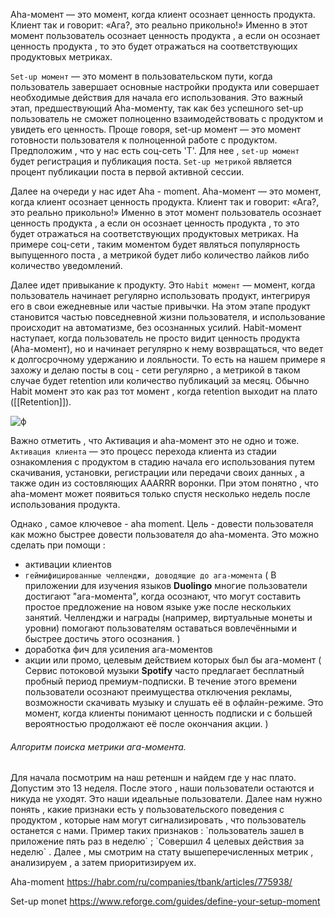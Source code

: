 Aha-момент — это момент, когда клиент осознает ценность продукта. Клиент так и говорит: «Ага?, это реально прикольно!» Именно в этот момент пользователь осознает ценность продукта , а если он осознает ценность продукта , то это будет отражаться на соответствующих продуктовых метриках. 

`Set-up момент` — это момент в пользовательском пути, когда пользователь завершает основные настройки продукта или совершает необходимые действия для начала его использования. Это важный этап, предшествующий Aha-моменту, так как без успешного set-up пользователь не сможет полноценно взаимодействовать с продуктом и увидеть его ценность. Проще говоря, set-up момент — это момент готовности пользователя к полноценной работе с продуктом.  Предположим , что у нас есть соц-сеть 'Т'. Для нее , `set-up момент` будет регистрация и публикация поста. `Set-up метрикой` является процент публикации поста в первой активной сессии. 

Далее на очереди у нас идет Aha - moment. Aha-момент — это момент, когда клиент осознает ценность продукта. Клиент так и говорит: «Ага?, это реально прикольно!» Именно в этот момент пользователь осознает ценность продукта , а если он осознает ценность продукта , то это будет отражаться на соответствующих продуктовых метриках. На примере соц-сети , таким моментом будет являться популярность выпущенного поста , а метрикой будет либо количество лайков либо количество уведомлений. 

Далее идет привыкание к продукту. Это `Habit момент` —  момент, когда пользователь начинает регулярно использовать продукт, интегрируя его в свои ежедневные или частые привычки. На этом этапе продукт становится частью повседневной жизни пользователя, и использование происходит на автоматизме, без осознанных усилий. Habit-момент наступает, когда пользователь не просто видит ценность продукта (Aha-момент), но и начинает регулярно к нему возвращаться, что ведет к долгосрочному удержанию и лояльности. То есть на нашем примере я захожу и делаю посты в соц - сети регулярно , а метрикой в таком случае будет retention или количество публикаций за месяц. Обычно Habit момент это как раз тот момент , когда retention выходит на плато ([[Retention]]). 

![ф](https://github.com/user-attachments/assets/4181a54d-4f3f-48de-b6d5-e4d6c54b1b8a)

Важно отметить , что Активация и aha-момент это не одно и тоже. 
`Активация клиента` — это процесс перехода клиента из стадии ознакомления с продуктом в стадию начала его использования путем скачивания, установки, регистрации или передачи своих данных , а также один из состовляющих AAARRR воронки. При этом понятно , что aha-момент может появиться только спустя несколько недель после использования продукта. 

Однако ,  самое ключевое - aha moment. Цель - довести пользователя как можно быстрее довести пользователя до aha-момента.  Это можно сделать при помощи :
- активации клиентов 
- `геймифицированные челленджи, доводящие до ага-момента` ( В приложении для изучения языков **Duolingo** многие пользователи достигают "ага-момента", когда осознают, что могут составить простое предложение на новом языке уже после нескольких занятий. Челленджи и награды (например, виртуальные монеты и уровни) помогают пользователям оставаться вовлечёнными и быстрее достичь этого осознания. )
- доработка фич для усиления ага-моментов
- акции или промо, целевым действием которых был бы ага-момент ( Сервис потоковой музыки **Spotify** часто предлагает бесплатный пробный период премиум-подписки. В течение этого времени пользователи осознают преимущества отключения рекламы, возможности скачивать музыку и слушать её в офлайн-режиме. Это момент, когда клиенты понимают ценность подписки и с большей вероятностью продолжают её после окончания акции. )

<h6>Алгоритм поиска метрики ага-момента.</h6>
Для начала посмотрим на наш ретеншн и найдем где у нас плато. Допустим это 13 неделя. После этого , наши пользователи остаются и никуда не уходят. Это наши идеальные пользователи. Далее нам нужно понять , какие признаки есть у пользовательского поведения с продуктом , которые нам могут сигнализировать , что пользователь останется с нами. Пример таких признаков : `пользователь зашел в приложение пять раз в неделю` ; `Совершил 4 целевых действия за неделю` .   Далее , мы смотрим на стату вышеперечисленных метрик , анализируем , а затем приоритизируем их. 



Aha-moment
https://habr.com/ru/companies/tbank/articles/775938/

Set-up monet 
https://www.reforge.com/guides/define-your-setup-moment
